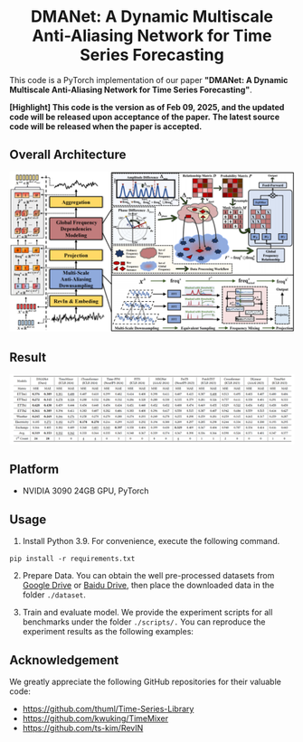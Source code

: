 <h1 align="center"> DMANet: A Dynamic Multiscale Anti-Aliasing Network for Time Series Forecasting </h1>

This code is a PyTorch implementation of our paper **"DMANet: A Dynamic Multiscale Anti-Aliasing Network for Time Series Forecasting"**.

**[Highlight] This code is the version as of Feb 09, 2025, and the updated code will be released upon acceptance of the paper.** **The latest source code will be released when the paper is accepted.**

## Overall Architecture

![image-20250220204635216](./tutorial/Architecture.png)

## Result

![image-20250220204635216](./tutorial/result.png)

## Platform

- NVIDIA 3090 24GB GPU, PyTorch

## Usage

1. Install Python 3.9. For convenience, execute the following command.

````
pip install -r requirements.txt
````

2. Prepare Data. You can obtain the well pre-processed datasets from [Google Drive](https://drive.google.com/drive/folders/13Cg1KYOlzM5C7K8gK8NfC-F3EYxkM3D2) or [Baidu Drive](https://pan.baidu.com/s/1r3KhGd0Q9PJIUZdfEYoymg?pwd=i9iy), then place the downloaded data in the folder ````./dataset````.

3. Train and evaluate model. We provide the experiment scripts for all benchmarks under the folder ````./scripts/.```` You can reproduce the experiment results as the following examples:


## Acknowledgement

We greatly appreciate the following GitHub repositories for their valuable code:

- https://github.com/thuml/Time-Series-Library
- https://github.com/kwuking/TimeMixer
- https://github.com/ts-kim/RevIN
